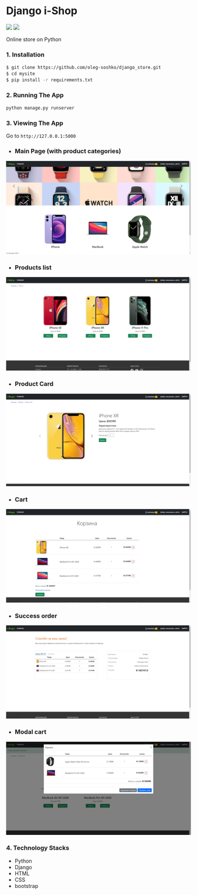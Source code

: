 # Django i-Shop
![](https://img.shields.io/pypi/pyversions/django)
![](https://img.shields.io/pypi/v/django?color=gre&label=django)

  Online store on Python
### 1. Installation

```bash
$ git clone https://github.com/oleg-soshko/django_store.git
$ cd mysite
$ pip install -r requirements.txt
```

### 2. Running The App

```bash
python manage.py runserver
```

### 3. Viewing The App

Go to `http://127.0.0.1:5000`

- ### Main Page (with product categories)

![1](/site_images/1.jpg)

- ### Products list

![1](/site_images/2.jpg)

- ### Product Card

![1](/site_images/3.jpg)

- ### Cart

![1](/site_images/4.jpg)

- ### Success order

![1](/site_images/5.jpg)

- ### Modal cart

![1](/site_images/6.jpg)


### 4. Technology Stacks
- Python
- Django
- HTML
- CSS
- bootstrap

